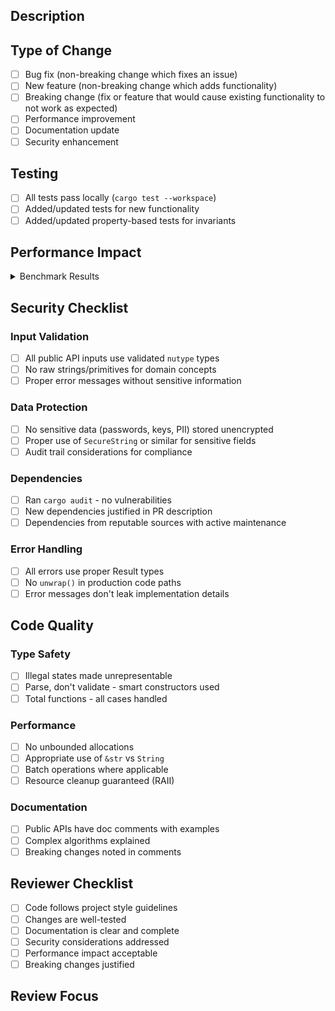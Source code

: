 ## Description

<!-- Brief description of changes and motivation -->
<!-- Note: GitHub Copilot will use the checklists below to guide its review -->

## Type of Change

- [ ] Bug fix (non-breaking change which fixes an issue)
- [ ] New feature (non-breaking change which adds functionality)
- [ ] Breaking change (fix or feature that would cause existing functionality to not work as expected)
- [ ] Performance improvement
- [ ] Documentation update
- [ ] Security enhancement

## Testing

- [ ] All tests pass locally (`cargo test --workspace`)
- [ ] Added/updated tests for new functionality
- [ ] Added/updated property-based tests for invariants

## Performance Impact

<!-- For performance-sensitive changes, include benchmark results -->

<details>
<summary>Benchmark Results</summary>

```bash
# Run benchmarks before and after changes:
git checkout main
cargo bench --bench event_store -- --save-baseline main
git checkout your-branch
cargo bench --bench event_store -- --baseline main

# For realistic workload benchmarks:
cargo bench --bench realistic_workloads -- --save-baseline main
# ... switch branches ...
cargo bench --bench realistic_workloads -- --baseline main
```

<!-- Paste benchmark comparison results here -->

</details>

## Security Checklist

### Input Validation
- [ ] All public API inputs use validated `nutype` types
- [ ] No raw strings/primitives for domain concepts
- [ ] Proper error messages without sensitive information

### Data Protection
- [ ] No sensitive data (passwords, keys, PII) stored unencrypted
- [ ] Proper use of `SecureString` or similar for sensitive fields
- [ ] Audit trail considerations for compliance

### Dependencies
- [ ] Ran `cargo audit` - no vulnerabilities
- [ ] New dependencies justified in PR description
- [ ] Dependencies from reputable sources with active maintenance

### Error Handling
- [ ] All errors use proper Result types
- [ ] No `unwrap()` in production code paths
- [ ] Error messages don't leak implementation details

## Code Quality

### Type Safety
- [ ] Illegal states made unrepresentable
- [ ] Parse, don't validate - smart constructors used
- [ ] Total functions - all cases handled

### Performance
- [ ] No unbounded allocations
- [ ] Appropriate use of `&str` vs `String`
- [ ] Batch operations where applicable
- [ ] Resource cleanup guaranteed (RAII)

### Documentation
- [ ] Public APIs have doc comments with examples
- [ ] Complex algorithms explained
- [ ] Breaking changes noted in comments

## Reviewer Checklist

- [ ] Code follows project style guidelines
- [ ] Changes are well-tested
- [ ] Documentation is clear and complete
- [ ] Security considerations addressed
- [ ] Performance impact acceptable
- [ ] Breaking changes justified

## Review Focus

<!-- Guide reviewers to specific areas that need attention -->
<!-- Examples:
- Complex algorithm in src/executor/optimization.rs needs performance review
- New error handling pattern in command.rs - looking for consistency feedback
- Security implications of the new stream access pattern
- API breaking changes in types.rs need careful consideration
-->